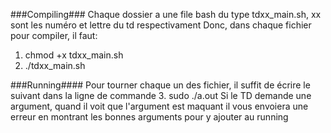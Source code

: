 
###Compiling###
Chaque dossier a une file bash du type tdxx_main.sh,
xx sont les numéro et lettre du td respectivament
Donc, dans chaque fichier pour compiler, il faut:

1. chmod +x tdxx_main.sh
2. ./tdxx_main.sh


###Running####
Pour tourner chaque un des fichier, il suffit de écrire le suivant dans
la ligne de commande
3. sudo ./a.out 
Si le TD demande une argument, quand il voit que l'argument est maquant
il vous envoiera une erreur en montrant les bonnes arguments pour y ajouter
au running


